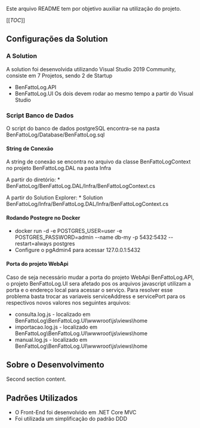 Este arquivo README tem por objetivo auxiliar na utilização do projeto.

[[_TOC_]]

## Configurações da Solution

### A Solution
  A solution foi desenvolvida utilizando Visual Studio 2019 Community, consiste em 7 Projetos, sendo 2  de Startup
  - BenFattoLog.API
  - BenFattoLog.UI
  Os dois devem rodar ao mesmo tempo a partir do Visual Studio

### Script Banco de Dados
  
  O script do banco de dados postgreSQL encontra-se na pasta BenFattoLog/Database/BenFattoLog.sql

#### String de Conexão
  A string de conexão se encontra no arquivo da classe BenFattoLogContext no projeto BenFattoLog.DAL na pasta Infra

  A partir do diretório:
    * BenFattoLog/BenFattoLog.DAL/Infra/BenFattoLogContext.cs

  A partir do Solution Explorer:
    * Solution BenFattoLog/Infra/BenFattoLog.DAL/Infra/BenFattoLogContext.cs


#### Rodando Postegre no Docker

 - docker run -d -e POSTGRES_USER=user -e POSTGRES_PASSWORD=admin --name db-my -p 5432:5432  --restart=always postgres
 - Configure o pgAdmin4 para acessar 127.0.0.1:5432
  

#### Porta do projeto WebApi 
   
   Caso de seja necessário mudar a porta do projeto WebApi BenFattoLog.API, o projeto BenFattoLog.UI sera afetado pos os arquivos javascript utilizam a porta e o endereço local para acessar o serviço.
   Para resolver esse problema basta trocar as variaveis serviceAddress e servicePort para os respectivos novos valores nos seguintes arquivos:
   * consulta.log.js - localizado em BenFattoLog\BenFattoLog.UI\wwwroot\js\views\home
   * importacao.log.js - localizado em BenFattoLog\BenFattoLog.UI\wwwroot\js\views\home
   * manual.log.js - localizado em BenFattoLog\BenFattoLog.UI\wwwroot\js\views\home   

## Sobre o Desenvolvimento

Second section content.

## Padrões Utilizados

- O Front-End foi desenvolvido em .NET Core MVC
- Foi utilizada um simplificação do padrão DDD